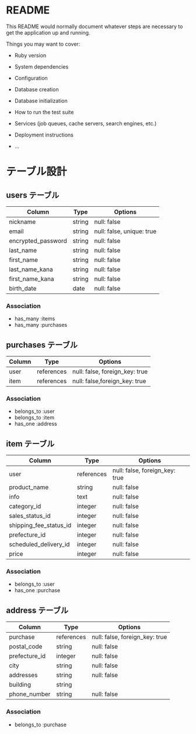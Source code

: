 # README

This README would normally document whatever steps are necessary to get the
application up and running.

Things you may want to cover:

* Ruby version

* System dependencies

* Configuration

* Database creation

* Database initialization

* How to run the test suite

* Services (job queues, cache servers, search engines, etc.)

* Deployment instructions

* ...



# テーブル設計

## users テーブル

| Column             | Type   | Options     |
| ------------------ | ------ | ----------- |
| nickname              | string | null: false |
| email                 | string | null: false, unique: true	|
| encrypted_password     | string | null: false |
| last_name               | string   | null: false |
| first_name              | string   | null: false |
| last_name_kana           | string   | null: false |
| first_name_kana          | string | null: false |
| birth_date              | date | null: false |

### Association

- has_many :items
- has_many :purchases



## purchases テーブル

| Column             | Type   | Options     |
| ------------------ | ------ | ----------- |
| user              | references | null: false, foreign_key: true |
| item              | references | null: false,foreign_key: true |

### Association

- belongs_to :user
- belongs_to :item
- has_one    :address



## item テーブル

| Column             | Type               | Options     |
| ------------------ | ------------------ | ----------- |
| user                      | references           | null: false, foreign_key: true|
| product_name               | string                | null: false |
| info                      | text                 | null: false |
| category_id               | integer            | null: false | ActiveHash
| sales_status_id           |  integer          | null: false | ActiveHash
| shipping_fee_status_id      |  integer        | null: false | ActiveHash
| prefecture_id               |    integer        | null: false | ActiveHash
| scheduled_delivery_id        |  integer       | null: false | ActiveHash
| price                       |   integer       | null: false |


### Association

- belongs_to :user
- has_one    :purchase



## address テーブル

| Column     | Type       | Options     |
| ---------- | ---------- | ------------|
| purchase             | references      | null: false, foreign_key: true |
| postal_code          | string         | null: false |
| prefecture_id           | integer        | null: false | ActiveHash
| city                  | string         | null: false |
| addresses              | string         | null: false |
| building              | string         |               |
| phone_number            | string         | null: false |
### Association

- belongs_to :purchase




